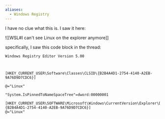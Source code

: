 ```yaml
---
aliases:
  - Windows Registry
---
```

I have no clue what this is. I saw it here:

![[WSL#I can't see Linux on the explorer anymore]]

specifically, I saw this code block in the thread:

```
Windows Registry Editor Version 5.00 

 

[HKEY_CURRENT_USER\Software\Classes\CLSID\{B2B4A4D1-2754-4140-A2EB-9A76D9D7CDC6}] 

@="Linux" 

"System.IsPinnedToNameSpaceTree"=dword:00000001

[HKEY_CURRENT_USER\SOFTWARE\Microsoft\Windows\CurrentVersion\Explorer\Desktop\NameSpace\{B2B4A4D1-2754-4140-A2EB-9A76D9D7CDC6}]
@="Linux"
```